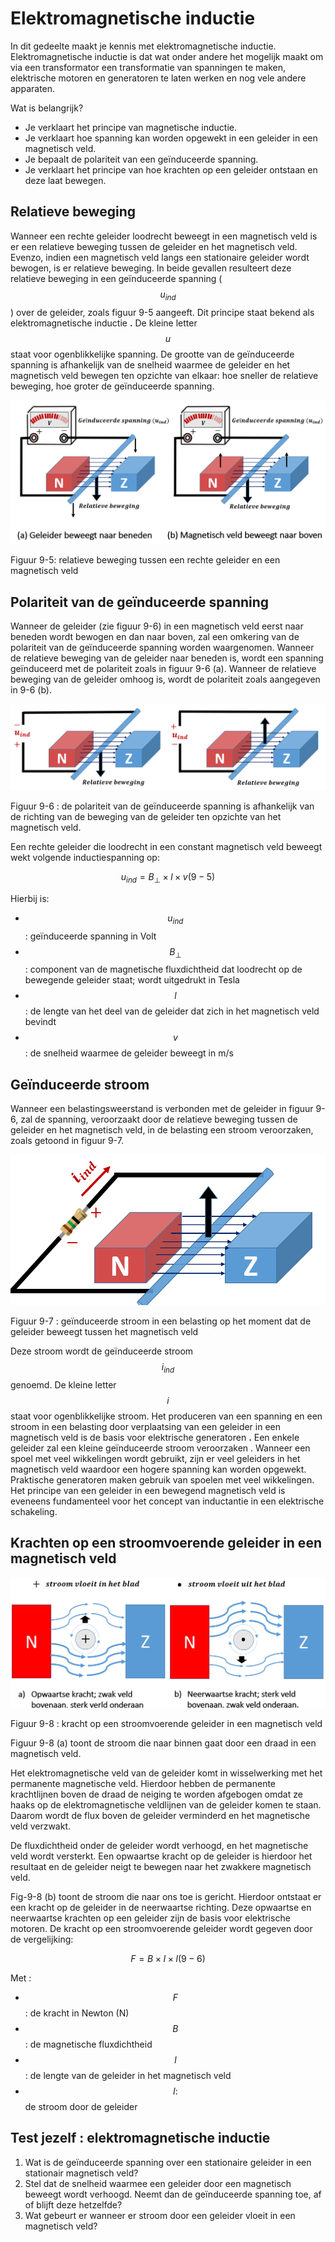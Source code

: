 # Elektromagnetische inductie

In dit gedeelte maakt je kennis met elektromagnetische inductie. Elektromagnetische inductie is dat wat onder andere het mogelijk maakt om via een transformator een transformatie van spanningen te maken, elektrische motoren en generatoren te laten werken en nog vele andere apparaten.

Wat is belangrijk?

* Je verklaart het principe van magnetische inductie.
* Je verklaart hoe spanning kan worden opgewekt in een geleider in een magnetisch veld.
* Je bepaalt de polariteit van een geïnduceerde spanning.
* Je verklaart het principe van hoe krachten op een geleider ontstaan en deze laat bewegen.

## Relatieve beweging <a id="relatieve-beweging"></a>

Wanneer een rechte geleider loodrecht beweegt in een magnetisch veld is er een relatieve beweging tussen de geleider en het magnetisch veld. Evenzo, indien een magnetisch veld langs een stationaire geleider wordt bewogen, is er relatieve beweging. In beide gevallen resulteert deze relatieve beweging in een geïnduceerde spanning \( $${u}_{ind}$$ \) over de geleider, zoals figuur 9-5 aangeeft. Dit principe staat bekend als elektromagnetische inductie **.** De kleine letter $$u$$ staat voor ogenblikkelijke spanning. De grootte van de geïnduceerde spanning is afhankelijk van de snelheid waarmee de geleider en het magnetisch veld bewegen ten opzichte van elkaar: hoe sneller de relatieve beweging, hoe groter de geïnduceerde spanning.

![](../.gitbook/assets/afbeelding_462.png)

Figuur 9-5: relatieve beweging tussen een rechte geleider en een magnetisch veld

## Polariteit van de geïnduceerde spanning <a id="polariteit-van-de-ge-nduceerde-spanning"></a>

Wanneer de geleider \(zie figuur 9-6\) in een magnetisch veld eerst naar beneden wordt bewogen en dan naar boven, zal een omkering van de polariteit van de geïnduceerde spanning worden waargenomen. Wanneer de relatieve beweging van de geleider naar beneden is, wordt een spanning geïnduceerd met de polariteit zoals in figuur 9-6 \(a\). Wanneer de relatieve beweging van de geleider omhoog is, wordt de polariteit zoals aangegeven in 9-6 \(b\).

![](../.gitbook/assets/afbeelding_467.png)

Figuur 9-6 : de polariteit van de geïnduceerde spanning is afhankelijk van de richting van de beweging van de geleider ten opzichte van het magnetisch veld.

Een rechte geleider die loodrecht in een constant magnetisch veld beweegt wekt volgende inductiespanning op:

$${\mathit{u}}_{\mathit{i}\mathit{n}\mathit{d}}={\mathit{B}}_{\perp }\times \mathit{l}\times \mathit{v}\mathit{ }\mathit{ }\mathit{ }\mathit{ }\mathit{ }\mathit{ }\mathit{ }\mathit{ }\mathit{ }\mathit{ }\left(9-5\right)$$

Hierbij is:

* $${u}_{ind}$$ : geïnduceerde spanning in Volt
* $${B}_{\perp }$$ : component van de magnetische fluxdichtheid dat loodrecht op de bewegende geleider staat; wordt uitgedrukt in Tesla
* $$l$$ : de lengte van het deel van de geleider dat zich in het magnetisch veld bevindt
* $$v$$ : de snelheid waarmee de geleider beweegt in m/s

## Geïnduceerde stroom <a id="ge-nduceerde-stroom"></a>

Wanneer een belastingsweerstand is verbonden met de geleider in figuur 9-6, zal de spanning, veroorzaakt door de relatieve beweging tussen de geleider en het magnetisch veld, in de belasting een stroom veroorzaken, zoals getoond in figuur 9-7.

![](../.gitbook/assets/afbeelding_470.png)

Figuur 9-7 : geïnduceerde stroom in een belasting op het moment dat de geleider beweegt tussen het magnetisch veld

Deze stroom wordt de geïnduceerde stroom $${i}_{ind}$$ genoemd. De kleine letter $$i$$ staat voor ogenblikkelijke stroom. Het produceren van een spanning en een stroom in een belasting door verplaatsing van een geleider in een magnetisch veld is de basis voor elektrische generatoren **.** Een enkele geleider zal een kleine geïnduceerde stroom veroorzaken . Wanneer een spoel met veel wikkelingen wordt gebruikt, zijn er veel geleiders in het magnetisch veld waardoor een hogere spanning kan worden opgewekt. Praktische generatoren maken gebruik van spoelen met veel wikkelingen. Het principe van een geleider in een bewegend magnetisch veld is eveneens fundamenteel voor het concept van inductantie in een elektrische schakeling.

## Krachten op een stroomvoerende geleider in een magnetisch veld <a id="krachten-op-een-stroomvoerende-geleider-in-een-magnetisch-veld"></a>

![](../.gitbook/assets/afbeelding_471.png)

Figuur 9-8 : kracht op een stroomvoerende geleider in een magnetisch veld

Figuur 9-8 \(a\) toont de stroom die naar binnen gaat door een draad in een magnetisch veld.

Het elektromagnetische veld van de geleider komt in wisselwerking met het permanente magnetische veld. Hierdoor hebben de permanente krachtlijnen boven de draad de neiging te worden afgebogen omdat ze haaks op de elektromagnetische veldlijnen van de geleider komen te staan. Daarom wordt de flux boven de geleider verminderd en het magnetische veld verzwakt.

De fluxdichtheid onder de geleider wordt verhoogd, en het magnetische veld wordt versterkt. Een opwaartse kracht op de geleider is hierdoor het resultaat en de geleider neigt te bewegen naar het zwakkere magnetisch veld.

Fig-9-8 \(b\) toont de stroom die naar ons toe is gericht. Hierdoor ontstaat er een kracht op de geleider in de neerwaartse richting. Deze opwaartse en neerwaartse krachten op een geleider zijn de basis voor elektrische motoren. De kracht op een stroomvoerende geleider wordt gegeven door de vergelijking:

$$F=B\times I\times l \left(9-6\right)$$

Met :

* $$F$$ : de kracht in Newton \(N\)
* $$B$$ : de magnetische fluxdichtheid
* $$l$$ : de lengte van de geleider in het magnetisch veld
* $$I :$$ de stroom door de geleider

## Test jezelf : elektromagnetische inductie <a id="test-jezelf-elektromagnetische-inductie"></a>

1. Wat is de geïnduceerde spanning over een stationaire geleider in een stationair magnetisch veld?
2. Stel dat de snelheid waarmee een geleider door een magnetisch beweegt wordt verhoogd. Neemt dan de geïnduceerde spanning toe, af of blijft deze hetzelfde?
3. Wat gebeurt er wanneer er stroom door een geleider vloeit in een magnetisch veld?

